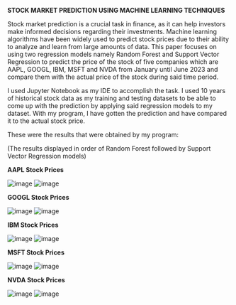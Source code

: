 **STOCK MARKET PREDICTION USING MACHINE LEARNING TECHNIQUES**

Stock market prediction is a crucial task in finance, as it can help investors make informed decisions regarding their investments. Machine learning algorithms have been widely used to
predict stock prices due to their ability to analyze and learn from large amounts of data. This paper focuses on using two regression models namely Random Forest and Support Vector
Regression to predict the price of the stock of five companies which are AAPL, GOOGL, IBM, MSFT and NVDA from January until June 2023 and compare them with the actual price of the 
stock during said time period.

I used Jupyter Notebook as my IDE to accomplish the task. I used 10 years of historical stock data as my training and testing datasets to be able to come up with the prediction by 
applying said regression models to my dataset. With my program, I have gotten the prediction and have compared it to the actual stock price.

These were the results that were obtained by my program:

(The results displayed in order of Random Forest followed by Support Vector Regression models)

**AAPL Stock Prices**

![image](https://github.com/sashrreik/stock-market-prediction-ml/assets/92041687/ef8a8db1-e38f-4b8e-867e-9f283a16ea91)
![image](https://github.com/sashrreik/stock-market-prediction-ml/assets/92041687/45f6a9ba-9f3e-4994-9059-cfcc54891feb)

**GOOGL Stock Prices**

![image](https://github.com/sashrreik/stock-market-prediction-ml/assets/92041687/ee8d5e0e-b207-437d-b449-c448b65b74d2)
![image](https://github.com/sashrreik/stock-market-prediction-ml/assets/92041687/50d76da7-8833-40df-a94d-4de425c9b64b)

**IBM Stock Prices**

![image](https://github.com/sashrreik/stock-market-prediction-ml/assets/92041687/73f7764f-0c04-49a5-80a3-6fd4ce53f695)
![image](https://github.com/sashrreik/stock-market-prediction-ml/assets/92041687/ae6bb11f-3437-4ee5-a5de-a2811daad56f)

**MSFT Stock Prices**

![image](https://github.com/sashrreik/stock-market-prediction-ml/assets/92041687/a13a78ff-14fd-46a4-9d9d-ee1cdaa7e30b)
![image](https://github.com/sashrreik/stock-market-prediction-ml/assets/92041687/19a30bc0-abdf-49ae-aead-e9d6c4326e85)

**NVDA Stock Prices**

![image](https://github.com/sashrreik/stock-market-prediction-ml/assets/92041687/210c80b7-fef1-4306-b5e5-db051c895792)
![image](https://github.com/sashrreik/stock-market-prediction-ml/assets/92041687/1e677aa5-0ac1-406d-9700-344114f2e27c)
